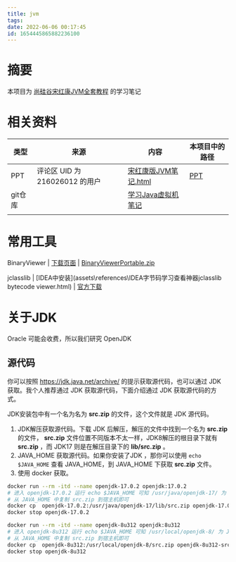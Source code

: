 ```yaml
---
title: jvm
tags: 
date: 2022-06-06 00:17:45
id: 1654445865882236100
---
```

# 摘要

本项目为 [尚硅谷宋红康JVM全套教程](https://www.bilibili.com/video/BV1PJ411n7xZ) 的学习笔记

# 相关资料

| 类型    | 来源                           | 内容                                                         | 本项目中的路径 |
| ------- | ------------------------------ | ------------------------------------------------------------ | -------------- |
| PPT     | 评论区 UID 为 216026012 的用户 | [宋红康版JVM笔记.html](old\PPT\宋红康版JVM笔记.html)         | [PPT](PPT)     |
| git仓库 |                                | [学习Java虚拟机笔记](https://gitee.com/tcl192243051/studyJVM) |                |
|         |                                |                                                              |                |



# 常用工具

BinaryViewer | [下载页面](https://www.proxoft.com/BinaryViewer.aspx) | [BinaryViewerPortable.zip](https://www.proxoft.com/downloads/BinaryViewerPortable.zip) 

jclasslib | [IDEA中安装](assets\references\IDEA字节码学习查看神器jclasslib bytecode viewer.html) | [官方下载](https://github.com/ingokegel/jclasslib/releases) 



# 关于JDK

Oracle 可能会收费，所以我们研究 OpenJDK 

## 源代码

你可以按照 https://jdk.java.net/archive/ 的提示获取源代码，也可以通过 JDK 获取。我个人推荐通过 JDK 获取源代码，下面介绍通过 JDK 获取源代码的方式。

JDK安装包中有一个名为名为 **src.zip** 的文件，这个文件就是 JDK 源代码。

1. JDK解压获取源代码。下载 JDK 后解压，解压的文件中找到一个名为 **src.zip** 的文件， **src.zip** 文件位置不同版本不太一样，JDK8解压的根目录下就有 **src.zip** ，而 JDK17 则是在解压目录下的 **lib/src.zip** 。
2. JAVA_HOME 获取源代码。如果你安装了JDK ，那你可以使用 `echo $JAVA_HOME` 查看 JAVA_HOME，到 JAVA_HOME 下获取 **src.zip** 文件。
3. 使用 docker 获取。

```sh
docker run --rm -itd --name openjdk-17.0.2 openjdk:17.0.2
# 进入 openjdk-17.0.2 运行 echo $JAVA_HOME 可知 /usr/java/openjdk-17/ 为 JAVA_HOME
# 从 JAVA_HOME 中复制 src.zip 到宿主机即可
docker cp  openjdk-17.0.2:/usr/java/openjdk-17/lib/src.zip openjdk-17.0.2-src.zip
docker stop openjdk-17.0.2
```

```sh
docker run --rm -itd --name openjdk-8u312 openjdk:8u312
# 进入 openjdk-8u312 运行 echo $JAVA_HOME 可知 /usr/local/openjdk-8/ 为 JAVA_HOME
# 从 JAVA_HOME 中复制 src.zip 到宿主机即可
docker cp  openjdk-8u312:/usr/local/openjdk-8/src.zip openjdk-8u312-src.zip
docker stop openjdk-8u312
```









